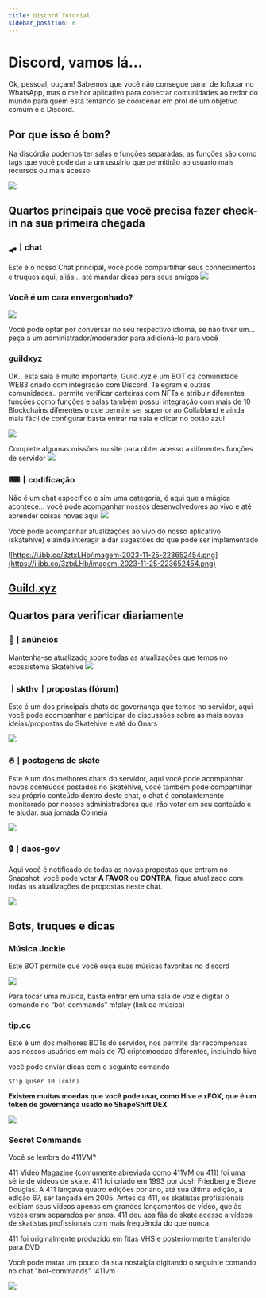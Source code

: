 ```yaml
---
title: Discord Tutorial
sidebar_position: 6
---
```


# Discord, vamos lá... 

Ok, pessoal, ouçam! Sabemos que você não consegue parar de fofocar no WhatsApp, mas o melhor aplicativo para conectar comunidades ao redor do mundo para quem está tentando se coordenar em prol de um objetivo comum é o Discord.

## Por que isso é bom? 

Na discórdia podemos ter salas e funções separadas, as funções são como tags que você pode dar a um usuário que permitirão ao usuário mais recursos ou mais acesso

![](https://i.ibb.co/Kmw10pC/imagem-2023-11-25-221718290.png)

## Quartos principais que você precisa fazer check-in na sua primeira chegada

### 🛹丨chat

Este é o nosso Chat principal, você pode compartilhar seus conhecimentos e truques aqui, aliás... até mandar dicas para seus amigos
![](https://i.ibb.co/z8tB9j2/imagem-2023-11-25-222919058.png)


### Você é um cara envergonhado?

![](https://i.ibb.co/GFsdM2c/imagem-2023-11-25-232705978.png)

Você pode optar por conversar no seu respectivo idioma, se não tiver um... peça a um administrador/moderador para adicioná-lo para você

### guildxyz 

OK.. esta sala é muito importante, Guild.xyz é um BOT da comunidade WEB3 criado com integração com Discord, Telegram e outras comunidades.. permite verificar carteiras com NFTs e atribuir diferentes funções como funções e salas também possui integração com mais de 10 Blockchains diferentes o que permite ser superior ao Collabland e ainda mais fácil de configurar basta entrar na sala e clicar no botão azul

![](https://i.ibb.co/42NnzMd/imagem-2023-11-25-224820010.png)

Complete algumas missões no site para obter acesso a diferentes funções de servidor
![](https://i.ibb.co/rsc6FSk/imagem-2023-11-25-225052029.png)

### ⌨丨codificação 
Não é um chat específico e sim uma categoria, é aqui que a mágica acontece... você pode acompanhar nossos desenvolvedores ao vivo e até aprender coisas novas aqui
![](https://i.ibb.co/Hgpjwkj/imagem-2023-11-25-223520386.png)

Você pode acompanhar atualizações ao vivo do nosso aplicativo (skatehive) e ainda interagir e dar sugestões do que pode ser implementado

![https://i.ibb.co/3ztxLHb/imagem-2023-11-25-223652454.png](https://i.ibb.co/3ztxLHb/imagem-2023-11-25-223652454.png)


## [Guild.xyz](https://guild.xyz/skatehive)
## Quartos para verificar diariamente 
### 📢丨anúncios
Mantenha-se atualizado sobre todas as atualizações que temos no ecossistema Skatehive
![](https://i.ibb.co/5Y99ZZJ/imagem-2023-11-25-225554435.png)

###   丨skthv丨propostas (fórum)

Este é um dos principais chats de governança que temos no servidor, aqui você pode acompanhar e participar de discussões sobre as mais novas ideias/propostas do Skatehive e até do Gnars

![](https://i.ibb.co/FHys3rZ/imagem-2023-11-25-225821464.png)

### 🔥丨postagens de skate

Este é um dos melhores chats do servidor, aqui você pode acompanhar novos conteúdos postados no Skatehive, você também pode compartilhar seu próprio conteúdo dentro deste chat, o chat é constantemente monitorado por nossos administradores que irão votar em seu conteúdo e te ajudar. sua jornada Colmeia

![](https://i.ibb.co/qd12PK1/imagem-2023-11-25-230156776.png)

### 🔒丨daos-gov

Aqui você é notificado de todas as novas propostas que entram no Snapshot, você pode votar **A FAVOR** ou **CONTRA**, fique atualizado com todas as atualizações de propostas neste chat.

![](https://i.ibb.co/VHqhjyH/imagem-2023-11-25-230404565.png)

## Bots, truques e dicas

### Música Jockie

Este BOT permite que você ouça suas músicas favoritas no discord

![](https://i.ibb.co/BPzQZ8d/imagem-2023-11-25-230819681.png)

Para tocar uma música, basta entrar em uma sala de voz e digitar o comando no “bot-commands” m!play (link da música)

### tip.cc

Este é um dos melhores BOTs do servidor, nos permite dar recompensas aos nossos usuários em mais de 70 criptomoedas diferentes, incluindo hive

você pode enviar dicas com o seguinte comando

```$tip @user 10 (coin)```

**Existem muitas moedas que você pode usar, como Hive e xFOX, que é um token de governança usado no ShapeShift DEX**

![](https://i.ibb.co/NTSnsLc/imagem-2023-11-25-231444533.png)

### Secret Commands 

Você se lembra do 411VM?

411 Video Magazine (comumente abreviada como 411VM ou 411) foi uma série de vídeos de skate. 411 foi criado em 1993 por Josh Friedberg e Steve Douglas. A 411 lançava quatro edições por ano, até sua última edição, a edição 67, ser lançada em 2005. Antes da 411, os skatistas profissionais exibiam seus vídeos apenas em grandes lançamentos de vídeo, que às vezes eram separados por anos. 411 deu aos fãs de skate acesso a vídeos de skatistas profissionais com mais frequência do que nunca.

411 foi originalmente produzido em fitas VHS e posteriormente transferido para DVD

Você pode matar um pouco da sua nostalgia digitando o seguinte comando no chat "bot-commands"
!411vm


![](https://i.ibb.co/dKk7G70/imagem-2023-11-25-233029667.png) 

